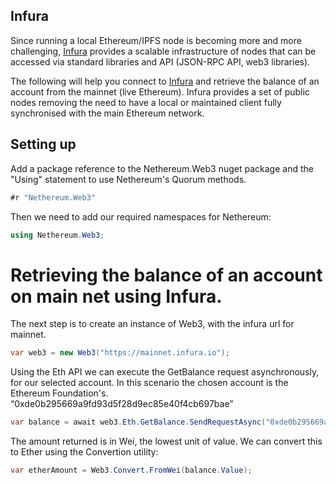 ## Infura

Since running a local Ethereum/IPFS node is becoming more and more challenging, [Infura](http://www.infura.io) provides a scalable infrastructure of nodes that can be accessed via standard libraries and API (JSON-RPC API, web3 libraries).

The following will help you connect to [Infura](http://www.infura.io) and retrieve the balance of an account from the mainnet (live Ethereum). Infura provides a set of public nodes removing the need to have a local or maintained client fully synchronised with the main Ethereum network.

## Setting up

Add a package reference to the Nethereum.Web3 nuget package and the "Using" statement to use Nethereum's Quorum methods.

```csharp
#r "Nethereum.Web3"
```
Then we need to add our required namespaces for Nethereum:

```csharp
using Nethereum.Web3;
```

# Retrieving the balance of an account on main net using Infura.

The next step is to create an instance of Web3, with the infura url for mainnet.

```csharp
var web3 = new Web3("https://mainnet.infura.io");
```

Using the Eth API we can execute the GetBalance request asynchronously, for our selected account. In this scenario the chosen account is the Ethereum Foundation's. “0xde0b295669a9fd93d5f28d9ec85e40f4cb697bae”

```csharp
var balance = await web3.Eth.GetBalance.SendRequestAsync("0xde0b295669a9fd93d5f28d9ec85e40f4cb697bae");
```

The amount returned is in Wei, the lowest unit of value. We can convert this to Ether using the Convertion utility:

```csharp
var etherAmount = Web3.Convert.FromWei(balance.Value);
```
